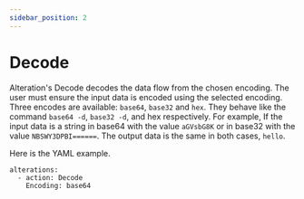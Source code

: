 ```yaml
---
sidebar_position: 2
---
```


# Decode

Alteration's Decode decodes the data flow from the chosen encoding. The user must ensure the input data is encoded using the selected encoding.
Three encodes are available: `base64`, `base32` and `hex`. They behave like the command `base64 -d`, `base32 -d`, and hex respectively. For example, If the input data is a string in base64 with the value `aGVsbG8K` or in base32 with the value `NBSWY3DPBI======`. The output data is the same in both cases, `hello`.


Here is the YAML example.


```
alterations:
  - action: Decode
    Encoding: base64
```